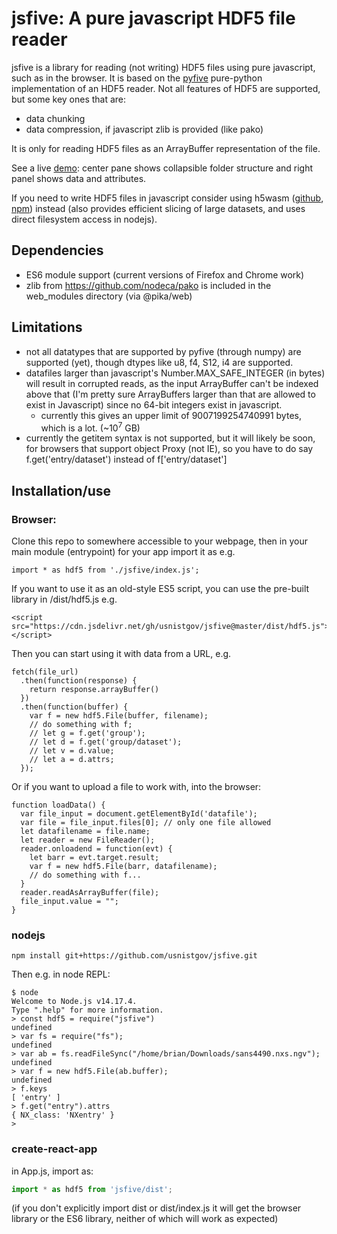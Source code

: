 # jsfive: A pure javascript HDF5 file reader

jsfive is a library for reading (not writing) HDF5 files using pure javascript, such as in the browser.  It is based on the [pyfive](https://github.com/jjhelmus/pyfive) pure-python implementation of an HDF5 reader.
Not all features of HDF5 are supported, but some key ones that are:

* data chunking
* data compression, if javascript zlib is provided (like pako)

It is only for reading HDF5 files as an ArrayBuffer representation of the file.

See a live [demo](https://ncnr.nist.gov/ncnrdata/view/nexus-hdf-viewer.html?pathlist=ncnrdata+ng7sans+201911+nonims83+data&filename=sans102051.nxs.ng7): center pane shows collapsible folder structure and right panel shows data and attributes.

If you need to write HDF5 files in javascript consider using h5wasm ([github](https://github.com/usnistgov/h5wasm), [npm](https://www.npmjs.com/package/h5wasm)) instead (also provides efficient slicing of large datasets, and uses direct filesystem access in nodejs). 

## Dependencies
 * ES6 module support (current versions of Firefox and Chrome work)
 * zlib from https://github.com/nodeca/pako is included in the web_modules directory (via @pika/web)

## Limitations
* not all datatypes that are supported by pyfive (through numpy) are supported (yet), though dtypes like u8, f4, S12, i4 are supported.
* datafiles larger than javascript's Number.MAX_SAFE_INTEGER (in bytes) will result in corrupted reads, as the input ArrayBuffer can't be indexed above that (I'm pretty sure ArrayBuffers larger than that are allowed to exist in Javascript) since no 64-bit integers exist in javascript.  
    * currently this gives an upper limit of 9007199254740991 bytes, which is a lot. (~10<sup>7</sup> GB)
* currently the getitem syntax is not supported, but it will likely be soon, for browsers that support object Proxy (not IE), so you have to do say f.get('entry/dataset') instead of f['entry/dataset']

## Installation/use
### Browser:
Clone this repo to somewhere accessible to your webpage, then in your main module (entrypoint) for your app import it as e.g. 

    import * as hdf5 from './jsfive/index.js';

If you want to use it as an old-style ES5 script, you can use the pre-built library in /dist/hdf5.js e.g.

    <script src="https://cdn.jsdelivr.net/gh/usnistgov/jsfive@master/dist/hdf5.js"></script>
    
Then you can start using it with data from a URL, e.g. 

    fetch(file_url)
      .then(function(response) { 
        return response.arrayBuffer() 
      })
      .then(function(buffer) {
        var f = new hdf5.File(buffer, filename);
        // do something with f;
        // let g = f.get('group');
        // let d = f.get('group/dataset');
        // let v = d.value;
        // let a = d.attrs;
      });

Or if you want to upload a file to work with, into the browser:

    function loadData() {
      var file_input = document.getElementById('datafile');
      var file = file_input.files[0]; // only one file allowed
      let datafilename = file.name;
      let reader = new FileReader();
      reader.onloadend = function(evt) { 
        let barr = evt.target.result;
        var f = new hdf5.File(barr, datafilename);
        // do something with f...
      }
      reader.readAsArrayBuffer(file);
      file_input.value = "";
    }

### nodejs

    npm install git+https://github.com/usnistgov/jsfive.git

Then e.g. in node REPL:
```
$ node
Welcome to Node.js v14.17.4.
Type ".help" for more information.
> const hdf5 = require("jsfive")
undefined
> var fs = require("fs");
undefined
> var ab = fs.readFileSync("/home/brian/Downloads/sans4490.nxs.ngv");
undefined
> var f = new hdf5.File(ab.buffer);
undefined
> f.keys
[ 'entry' ]
> f.get("entry").attrs
{ NX_class: 'NXentry' }
> 
```

### create-react-app
in App.js, import as:
```js
import * as hdf5 from 'jsfive/dist';
```
 (if you don't explicitly import dist or dist/index.js it will get the browser library or the ES6 library, neither of which will work as expected)
